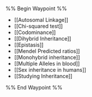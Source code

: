 %% Begin Waypoint %%
- [[Autosomal Linkage]]
- [[Chi-squared test]]
- [[Codominance]]
- [[Dihybrid Inheritance]]
- [[Epistasis]]
- [[Mendel Predicted ratios]]
- [[Monohybrid inheritance]]
- [[Multiple Alleles in blood]]
- [[Sex inheritance in humans]]
- [[Studying Inheritance]]

%% End Waypoint %%